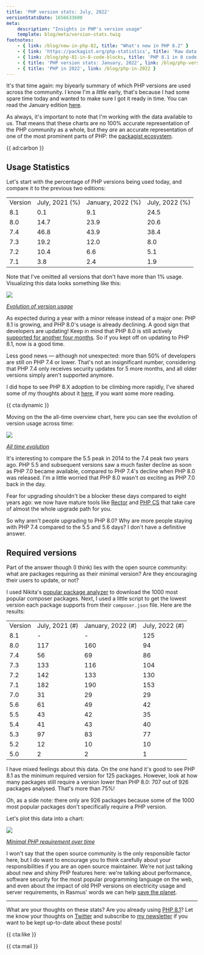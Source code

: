 ```yaml
---
title: 'PHP version stats: July, 2022'
versionStatsDate: 1656633600
meta:
    description: "Insights in PHP's version usage"
    template: blog/meta/version-stats.twig
footnotes:
    - { link: /blog/new-in-php-82, title: "What's new in PHP 8.2" }
    - { link: 'https://packagist.org/php-statistics', title: 'Raw data from packagist' }
    - { link: /blog/php-81-in-8-code-blocks, title: 'PHP 8.1 in 8 code blocks' }
    - { title: 'PHP version stats: January, 2022', link: /blog/php-version-stats-january-2022 }
    - { title: 'PHP in 2022', link: /blog/php-in-2022 }
---
```


It's that time again: my biyearly summary of which PHP versions are used across the community. I know I'm a _little_ early, that's because I had some spare time today and wanted to make sure I got it ready in time. You can read the January edition [here](/blog/php-version-stats-january-2022).

As always, it's important to note that I'm working with the data available to us. That means that these charts are no 100% accurate representation of the PHP community as a whole, but they _are_ an accurate representation of one of the most prominent parts of PHP: the [packagist ecosystem](https://packagist.org/php-statistics).

{{ ad:carbon }}

## Usage Statistics

Let's start with the percentage of PHP versions being used today, and compare it to the previous two editions:

<table>

<tr class="table-head">
    <td>Version</td>
    <td>July, 2021 (%)</td>
    <td>January, 2022 (%)</td>
    <td>July, 2022 (%)</td>
</tr>

<tr>
    <td>8.1</td>
    <td>0.1</td>
    <td>9.1</td>
    <td>24.5</td>
</tr>

<tr>
    <td>8.0</td>
    <td>14.7</td>
    <td>23.9</td>
    <td>20.6</td>
</tr>

<tr>
    <td>7.4</td>
    <td>46.8</td>
    <td>43.9</td>
    <td>38.4</td>
</tr>

<tr>
    <td>7.3</td>
    <td>19.2</td>
    <td>12.0</td>
    <td>8.0</td>
</tr>

<tr>
    <td>7.2</td>
    <td>10.4</td>
    <td>6.6</td>
    <td>5.1</td>
</tr>

<tr>
    <td>7.1</td>
    <td>3.8</td>
    <td>2.4</td>
    <td>1.9</td>
</tr>

</table>

Note that I've omitted all versions that don't have more than 1% usage. Visualizing this data looks something like this:

<div class="image-noborder image-wide"></div>

[![](/img/blog/version-stats/2022-july-01.svg)](/img/blog/version-stats/2022-july-01.svg)

<em class="center small">[Evolution of version usage](/img/blog/version-stats/2022-july-01.svg)</em>

As expected during a year with a minor release instead of a major one: PHP 8.1 is growing, and PHP 8.0's usage is already declining. A good sign that developers are updating! Keep in mind that PHP 8.0 is still actively [supported for another four months](*https://www.php.net/supported-versions.php). So if you kept off on updating to PHP 8.1, now is a good time.

Less good news — although not unexpected: more than 50% of developers are still on PHP 7.4 or lower. That's not an insignificant number, considering that PHP 7.4 only receives security updates for 5 more months, and all older versions simply aren't supported anymore.

I did hope to see PHP 8.X adoption to be climbing more rapidly, I've shared some of my thoughts about it [here](/blog/a-storm-in-a-glass-of-water), if you want some more reading.

{{ cta:dynamic }}

Moving on the the all-time overview chart, here you can see the evolution of version usage across time:

<div class="image-noborder image-wide"></div>

[![](/img/blog/version-stats/2022-july-02.svg)](/img/blog/version-stats/2022-july-02.svg)

<em class="center small">[All time evolution](/img/blog/version-stats/2022-july-02.svg)</em>

It's interesting to compare the 5.5 peak in 2014 to the 7.4 peak two years ago. PHP 5.5 and subsequent versions saw a much faster decline as soon as PHP 7.0 became available, compared to PHP 7.4's decline when PHP 8.0 was released. I'm a little worried that PHP 8.0 wasn't _as_ exciting as PHP 7.0 back in the day.  

Fear for upgrading shouldn't be a blocker these days compared to eight years ago: we now have mature tools like [Rector](https://github.com/rectorphp/rector) and [PHP CS](https://github.com/squizlabs/PHP_CodeSniffer) that take care of almost the whole upgrade path for you. 

So why aren't people upgrading to PHP 8.0? Why are more people staying with PHP 7.4 compared to the 5.5 and 5.6 days? I don't have a definitive answer.

## Required versions

Part of the answer though (I think) lies with the open source community: what are packages requiring as their minimal version? Are they encouraging their users to update, or not?

I used Nikita's [popular package analyzer](*https://github.com/nikic/popular-package-analysis) to download the 1000 most popular composer packages. Next, I used a little script to get the lowest version each package supports from their `composer.json` file. Here are the results:

<table>

<tr class="table-head">
    <td>Version</td>
    <td>July, 2021 (#)</td>
    <td>January, 2022 (#)</td>
    <td>July, 2022 (#)</td>
</tr>

<tr>
    <td>8.1</td>
    <td>-</td>
    <td>-</td>
    <td>125</td>
</tr>

<tr>
    <td>8.0</td>
    <td>117</td>
    <td>160</td>
    <td>94</td>
</tr>

<tr>
    <td>7.4</td>
    <td>56</td>
    <td>69</td>
    <td>86</td>
</tr>

<tr>
    <td>7.3</td>
    <td>133</td>
    <td>116</td>
    <td>104</td>
</tr>

<tr>
    <td>7.2</td>
    <td>142</td>
    <td>133</td>
    <td>130</td>
</tr>

<tr>
    <td>7.1</td>
    <td>182</td>
    <td>190</td>
    <td>153</td>
</tr>

<tr>
    <td>7.0</td>
    <td>31</td>
    <td>29</td>
    <td>29</td>
</tr>

<tr>
    <td>5.6</td>
    <td>61</td>
    <td>49</td>
    <td>42</td>
</tr>

<tr>
    <td>5.5</td>
    <td>43</td>
    <td>42</td>
    <td>35</td>
</tr>

<tr>
    <td>5.4</td>
    <td>41</td>
    <td>43</td>
    <td>40</td>
</tr>

<tr>
    <td>5.3</td>
    <td>97</td>
    <td>83</td>
    <td>77</td>
</tr>

<tr>
    <td>5.2</td>
    <td>12</td>
    <td>10</td>
    <td>10</td>
</tr>

<tr>
    <td>5.0</td>
    <td>2</td>
    <td>2</td>
    <td>1</td>
</tr>

</table>

I have mixed feelings about this data. On the one hand it's good to see PHP 8.1 as the minimum required version for 125 packages. However, look at how many packages still require a version lower than PHP 8.0: 707 out of 926 packages analysed. That's more than 75%!

Oh, as a side note: there only are 926 packages because some of the 1000 most popular packages don't specifically require a PHP version. 

Let's plot this data into a chart:

<div class="image-noborder image-wide"></div>

[![](/img/blog/version-stats/2022-july-03.svg)](/img/blog/version-stats/2022-july-03.svg)

<em class="center small">[Minimal PHP requirement over time](/img/blog/version-stats/2022-july-03.svg)</em>

I won't say that the open source community is the only responsible factor here, but I do want to encourage you to think carefully about your responsibilities if you are an open source maintainer. We're not just talking about new and shiny PHP features here: we're talking about performance, software security for the most popular programming language on the web, and even about the impact of old PHP versions on electricity usage and server requirements, in Rasmus' words we can help [save the planet](https://youtu.be/fYTKm2oUzAg?t=617).

---

What are your thoughts on these stats? Are you already using [PHP 8.1](/blog/new-in-php-81)? Let me know your thoughts on [Twitter](*https://twitter.com/brendt_gd) and subscribe to [my newsletter](/newsletter/subscribe) if you want to be kept up-to-date about these posts!

{{ cta:like }}

{{ cta:mail }}
